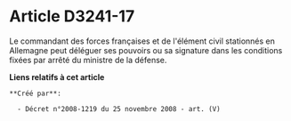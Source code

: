 # Article D3241-17

Le commandant des forces françaises et de l'élément civil stationnés en Allemagne peut déléguer ses pouvoirs ou sa signature
dans les conditions fixées par arrêté du ministre de la défense.

**Liens relatifs à cet article**

	**Créé par**:

	  - Décret n°2008-1219 du 25 novembre 2008 - art. (V)
